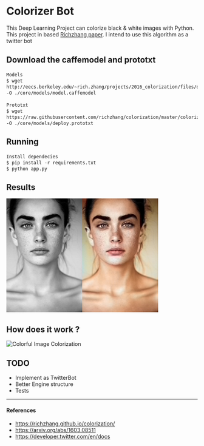 # Colorizer Bot

This Deep Learning Project can colorize black & white images with Python.
This project in based [Richzhang paper](https://richzhang.github.io/colorization/). I intend to use this algorithm as a twitter bot


## Download the caffemodel and  prototxt 
    Models
    $ wget http://eecs.berkeley.edu/~rich.zhang/projects/2016_colorization/files/demo_v2/colorization_release_v2.caffemodel -O ./core/models/model.caffemodel
    
    Prototxt
    $ wget https://raw.githubusercontent.com/richzhang/colorization/master/colorization/models/colorization_deploy_v2.prototxt -O ./core/models/deploy.prototxt



## Running

    Install dependecies
    $ pip install -r requirements.txt
    $ python app.py

## Results

<div style="display: flex;">
    <div>
        <img src="sample_bw.jpg" height=300>
    </div>
    <div>
        <img src="sample_predict.jpg" height=300>
    </div>
</div>


## How does it work ?
![Colorful Image Colorization](https://richzhang.github.io/colorization/resources/images/net_diagram.jpg)


## TODO

* Implement as TwitterBot
* Better Engine structure
* Tests


---

#### References
- https://richzhang.github.io/colorization/
- https://arxiv.org/abs/1603.08511
- https://developer.twitter.com/en/docs
